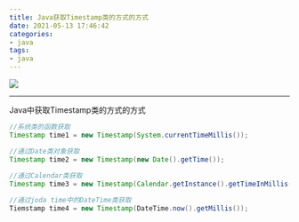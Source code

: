 ```yaml
---
title: Java获取Timestamp类的方式的方式
date: 2021-05-13 17:46:42
categories:
- java
tags:
- java
---
```


![](http://qiniusave.codeyu.cn/java%E6%96%87%E7%AB%A0%E5%B0%81%E9%9D%A2.jpg)

<!--less-->

---

Java中获取Timestamp类的方式的方式
```java
//系统类的函数获取
Timestamp time1 = new Timestamp(System.currentTimeMillis());  

//通过Date类对象获取  
Timestamp time2 = new Timestamp(new Date().getTime());  
  
//通过Calendar类获取
Timestamp time3 = new Timestamp(Calendar.getInstance().getTimeInMillis()); 

//通过joda time中的DateTime类获取
Tiemstamp time4 = new Timestamp(DateTime.now().getMillis());
```